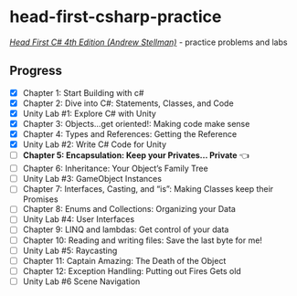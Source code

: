 # head-first-csharp-practice
_[Head First C# 4th Edition (Andrew Stellman)](<https://www.oreilly.com/library/view/head-first-c/9781491976692/>)_ - practice problems and labs

## Progress

- [x] Chapter 1: Start Building with c#
- [x] Chapter 2: Dive into C#: Statements, Classes, and Code
- [x] Unity Lab #1: Explore C# with Unity
- [x] Chapter 3: Objects…get oriented!: Making code make sense
- [x] Chapter 4: Types and References: Getting the Reference
- [x] Unity Lab #2: Write C# Code for Unity
- [ ] **Chapter 5: Encapsulation: Keep your Privates… Private**  👈
- [ ] Chapter 6: Inheritance: Your Object’s Family Tree
- [ ] Unity Lab #3: GameObject Instances
- [ ] Chapter 7: Interfaces, Casting, and “is”: Making Classes keep their Promises
- [ ] Chapter 8: Enums and Collections: Organizing your Data
- [ ] Unity Lab #4: User Interfaces
- [ ] Chapter 9: LINQ and lambdas: Get control of your data
- [ ] Chapter 10: Reading and writing files: Save the last byte for me!
- [ ] Unity Lab #5: Raycasting
- [ ] Chapter 11: Captain Amazing: The Death of the Object
- [ ] Chapter 12: Exception Handling: Putting out Fires Gets old
- [ ] Unity Lab #6 Scene Navigation
